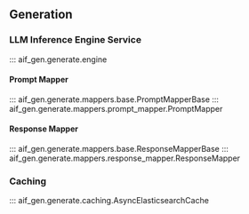 ## Generation

### LLM Inference Engine Service

::: aif_gen.generate.engine

#### Prompt Mapper

::: aif_gen.generate.mappers.base.PromptMapperBase
::: aif_gen.generate.mappers.prompt_mapper.PromptMapper

#### Response Mapper

::: aif_gen.generate.mappers.base.ResponseMapperBase
::: aif_gen.generate.mappers.response_mapper.ResponseMapper

### Caching

::: aif_gen.generate.caching.AsyncElasticsearchCache
